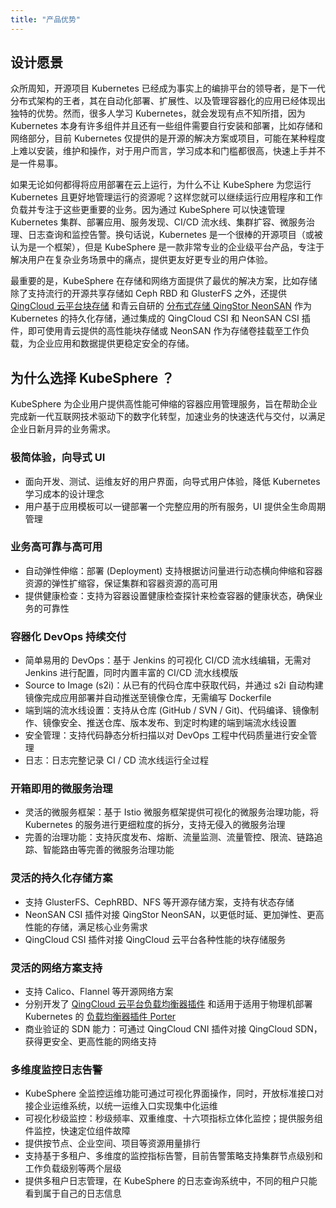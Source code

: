 ```yaml
---
title: "产品优势"
---
```


## 设计愿景

众所周知，开源项目 Kubernetes 已经成为事实上的编排平台的领导者，是下一代分布式架构的王者，其在自动化部署、扩展性、以及管理容器化的应用已经体现出独特的优势。然而，很多人学习 Kubernetes，就会发现有点不知所措，因为 Kubernetes 本身有许多组件并且还有一些组件需要自行安装和部署，比如存储和网络部分，目前 Kubernetes 仅提供的是开源的解决方案或项目，可能在某种程度上难以安装，维护和操作，对于用户而言，学习成本和门槛都很高，快速上手并不是一件易事。

如果无论如何都得将应用部署在云上运行，为什么不让 KubeSphere 为您运行 Kubernetes 且更好地管理运行的资源呢？这样您就可以继续运行应用程序和工作负载并专注于这些更重要的业务。因为通过 KubeSphere 可以快速管理 Kubernetes 集群、部署应用、服务发现、CI/CD 流水线、集群扩容、微服务治理、日志查询和监控告警。换句话说，Kubernetes 是一个很棒的开源项目（或被认为是一个框架），但是 KubeSphere 是一款非常专业的企业级平台产品，专注于解决用户在复杂业务场景中的痛点，提供更友好更专业的用户体验。

最重要的是，KubeSphere 在存储和网络方面提供了最优的解决方案，比如存储除了支持流行的开源共享存储如 Ceph RBD 和 GlusterFS 之外，还提供 [QingCloud 云平台块存储](https://docs.qingcloud.com/product/storage/volume/) 和青云自研的 [分布式存储 QingStor NeonSAN](https://docs.qingcloud.com/product/storage/volume/super_high_performance_shared_volume/) 作为 Kubernetes 的持久化存储，通过集成的 QingCloud CSI 和 NeonSAN CSI 插件，即可使用青云提供的高性能块存储或 NeonSAN 作为存储卷挂载至工作负载，为企业应用和数据提供更稳定安全的存储。

## 为什么选择 KubeSphere ？

KubeSphere 为企业用户提供高性能可伸缩的容器应用管理服务，旨在帮助企业完成新一代互联网技术驱动下的数字化转型，加速业务的快速迭代与交付，以满足企业日新月异的业务需求。

### 极简体验，向导式 UI

- 面向开发、测试、运维友好的用户界面，向导式用户体验，降低 Kubernetes 学习成本的设计理念
- 用户基于应用模板可以一键部署一个完整应用的所有服务，UI 提供全生命周期管理

### 业务高可靠与高可用

- 自动弹性伸缩：部署 (Deployment) 支持根据访问量进行动态横向伸缩和容器资源的弹性扩缩容，保证集群和容器资源的高可用
- 提供健康检查：支持为容器设置健康检查探针来检查容器的健康状态，确保业务的可靠性

### 容器化 DevOps 持续交付

- 简单易用的 DevOps：基于 Jenkins 的可视化 CI/CD 流水线编辑，无需对 Jenkins 进行配置，同时内置丰富的 CI/CD 流水线模版
- Source to Image (s2i)：从已有的代码仓库中获取代码，并通过 s2i 自动构建镜像完成应用部署并自动推送至镜像仓库，无需编写 Dockerfile
- 端到端的流水线设置：支持从仓库 (GitHub / SVN / Git)、代码编译、镜像制作、镜像安全、推送仓库、版本发布、到定时构建的端到端流水线设置
- 安全管理：支持代码静态分析扫描以对 DevOps 工程中代码质量进行安全管理
- 日志：日志完整记录 CI / CD 流水线运行全过程

### 开箱即用的微服务治理

- 灵活的微服务框架：基于 Istio 微服务框架提供可视化的微服务治理功能，将 Kubernetes 的服务进行更细粒度的拆分，支持无侵入的微服务治理
- 完善的治理功能：支持灰度发布、熔断、流量监测、流量管控、限流、链路追踪、智能路由等完善的微服务治理功能

### 灵活的持久化存储方案

- 支持 GlusterFS、CephRBD、NFS 等开源存储方案，支持有状态存储
- NeonSAN CSI 插件对接 QingStor NeonSAN，以更低时延、更加弹性、更高性能的存储，满足核心业务需求
- QingCloud CSI 插件对接 QingCloud 云平台各种性能的块存储服务

### 灵活的网络方案支持

- 支持 Calico、Flannel 等开源网络方案
- 分别开发了 [QingCloud 云平台负载均衡器插件](https://github.com/yunify/qingcloud-cloud-controller-manager) 和适用于适用于物理机部署 Kubernetes 的 [负载均衡器插件 Porter](https://github.com/kubesphere/porter)
- 商业验证的 SDN 能力：可通过 QingCloud CNI 插件对接 QingCloud SDN，获得更安全、更高性能的网络支持


### 多维度监控日志告警

- KubeSphere 全监控运维功能可通过可视化界面操作，同时，开放标准接口对接企业运维系统，以统一运维入口实现集中化运维
- 可视化秒级监控：秒级频率、双重维度、十六项指标立体化监控；提供服务组件监控，快速定位组件故障
- 提供按节点、企业空间、项目等资源用量排行
- 支持基于多租户、多维度的监控指标告警，目前告警策略支持集群节点级别和工作负载级别等两个层级
- 提供多租户日志管理，在 KubeSphere 的日志查询系统中，不同的租户只能看到属于自己的日志信息




